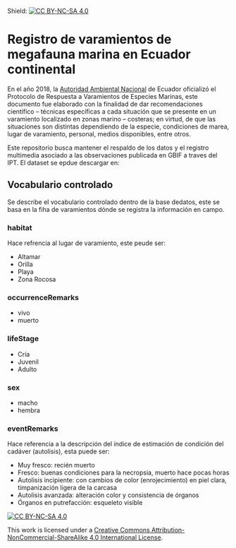 Shield: [![CC BY-NC-SA 4.0][cc-by-nc-sa-shield]][cc-by-nc-sa]

# Registro de varamientos de megafauna marina en Ecuador continental

En el año 2018, la [Autoridad Ambiental Nacional](https://www.ambiente.gob.ec) de Ecuador oficializó el Protocolo de  Respuesta  a Varamientos de  Especies  Marinas,  este documento fue elaborado con la finalidad de dar recomendaciones científico – técnicas específicas a cada situación que se presente en un varamiento localizado en zonas marino – costeras; en virtud, de que las situaciones son distintas dependiendo de la especie, condiciones de marea,  lugar  de  varamiento,  personal, medios  disponibles,  entre  otros. 

Este repositorio busca mantener el respaldo de los datos y el registro multimedia asociado a las observaciones publicada en GBIF a traves del IPT. El dataset se epdue descargar en:


## Vocabulario controlado
Se describe el vocabulario controlado dentro de la base dedatos, este se basa en la fiha de varamientos dónde se registra la información en campo.

### habitat

Hace refrencia al lugar de varamiento, este peude ser:
- Altamar
- Orilla
- Playa
- Zona Rocosa

### occurrenceRemarks
- vivo
- muerto

### lifeStage
- Cría
- Juvenil
- Adulto

### sex
- macho
- hembra

### eventRemarks
Hace referencia a la descripción del índice de estimación de condición del cadáver (autolisis), esta puede ser:

- Muy fresco: recién muerto
- Fresco: buenas condiciones para la necropsia, muerto hace pocas horas
- Autolisis incipiente: con cambios de color (enrojecimiento) en piel clara, timpanización ligera de la carcasa
- Autolisis avanzada: alteración color y consistencia de órganos
- Órganos en putrefacción: esqueleto visible




[![CC BY-NC-SA 4.0][cc-by-nc-sa-image]][cc-by-nc-sa]

[cc-by-nc-sa]: http://creativecommons.org/licenses/by-nc-sa/4.0/
[cc-by-nc-sa-image]: https://licensebuttons.net/l/by-nc-sa/4.0/88x31.png
[cc-by-nc-sa-shield]: https://img.shields.io/badge/License-CC%20BY--NC--SA%204.0-lightgrey.svg

This work is licensed under a [Creative Commons Attribution-NonCommercial-ShareAlike 4.0 International License][cc-by-nc-sa].

